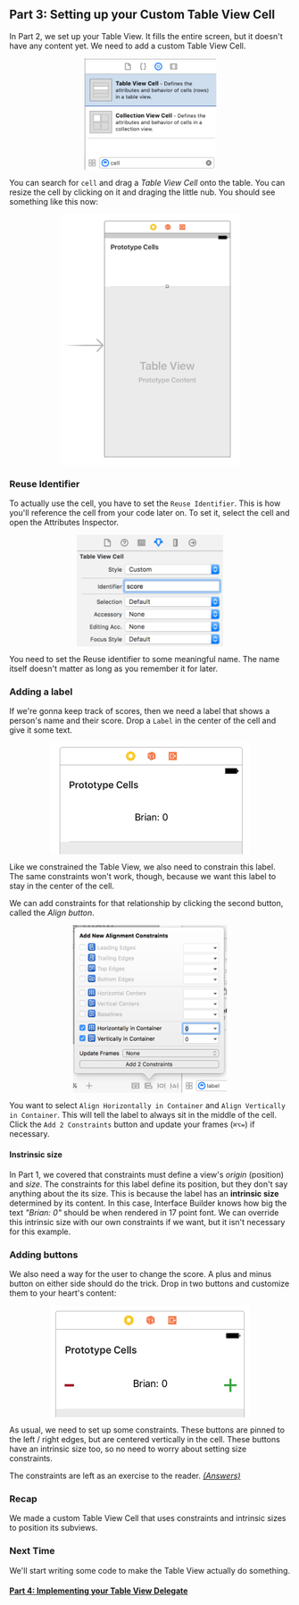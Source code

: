 ## Part 3: Setting up your Custom Table View Cell

In Part 2, we set up your Table View. It fills the entire screen, but it doesn't have any content yet. We need to add a custom Table View Cell.

<p align="center"> <img src="screenshot1.png" height="200px" align="center"> </p>

You can search for `cell` and drag a *Table View Cell* onto the table. You can resize the cell by clicking on it and draging the little nub. You should see something like this now:

<p align="center"> <img src="screenshot2.png" height="450px" align="center"> </p>

### Reuse Identifier

To actually use the cell, you have to set the `Reuse Identifier`. This is how you'll reference the cell from your code later on. To set it, select the cell and open the Attributes Inspector.

<p align="center"> <img src="screenshot0.png" height="200px" align="center"> </p>

You need to set the Reuse identifier to some meaningful name. The name itself doesn't matter as long as you remember it for later.

### Adding a label

If we're gonna keep track of scores, then we need a label that shows a person's name and their score. Drop a `Label` in the center of the cell and give it some text.

<p align="center"> <img src="screenshot3.png" height="200px" align="center"> </p>

Like we constrained the Table View, we also need to constrain this label. The same constraints won't work, though, because we want this label to stay in the center of the cell.

We can add constraints for that relationship by clicking the second button, called the *Align button*. 

<p align="center"> <img src="screenshot4.png" height="300px" align="center"> </p>

You want to select `Align Horizontally in Container` and `Align Vertically in Container`. This will tell the label to always sit in the middle of the cell. Click the `Add 2 Constraints` button and update your frames (`⌘⌥=`) if necessary.

#### Instrinsic size

In Part 1, we covered that constraints must define a view's *origin* (position) and *size*. The constraints for this label define its position, but they don't say anything about the its size. This is because the label has an **intrinsic size** determined by its content. In this case, Interface Builder knows how big the text *"Brian: 0"* should be when rendered in 17 point font. We can override this intrinsic size with our own constraints if we want, but it isn't necessary for this example.

### Adding buttons

We also need a way for the user to change the score. A plus and minus button on either side should do the trick. Drop in two buttons and customize them to your heart's content:

<p align="center"> <img src="screenshot5.png" height="200px" align="center"> </p>

As usual, we need to set up some constraints. These buttons are pinned to the left / right edges, but are centered vertically in the cell. These buttons have an intrinsic size too, so no need to worry about setting size constraints.

The constraints are left as an exercise to the reader. *[(Answers)](../P3/cheatsheet.md)*

### Recap

We made a custom Table View Cell that uses constraints and intrinsic sizes to position its subviews. 

### Next Time

We'll start writing some code to make the Table View actually do something.

#### [Part 4: Implementing your Table View Delegate](../P4/part4.md)